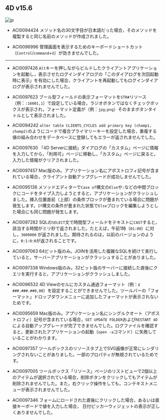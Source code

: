 ## 4D v15.6

![jp](https://cloud.githubusercontent.com/assets/10509075/16182979/016305e0-36e7-11e6-816b-2335cc6f0abb.png)

* ACI0094424 メソッド名の30文字目が日本語だった場合，そのメソッドを複製すると同じ名前のメソッドが作成されました。

* ACI0096996 管理画面を表示するためのキーボードショートカット（``Control``/``command``+``U``）が効きませんでした。

---

* ACI0097426 ``Alt``キーを押しながらビルドしたクライアントアプリケーションを起動し，表示させたログインダイアログの「このダイアログを次回起動時に表示」を有効にした場合，クライアントを再起動してもログインダイアログが表示されませんでした。

* ACI0097623 ブール型フィールドの表示フォーマットを``STR#``リソース（例：``:16001,1``）で設定している場合，ラジオボタンではなくチェックボックスが表示され，フォーマット定義が（例：``jpg;png``）そのままボタンタイトルとして表示されました。

* ACI0094242 ``alter table CLIENTS_CYCLES add primary key (champ1, champ2)``のようにコードで複合プライマリーキーを設定した場合，重複する値の組み合わせをデータベースに登録してもエラーが返されませんでした。

* ACI0097630 「4D Serverに接続」ダイアログの「カスタム」ページに情報を入力してから，「利用可」ページに移動し，「カスタム」ページに戻ると，入力した情報がクリアされました。

* ACI0097457 Mac版のみ。アプリケーション名にアポストロフィ記号が含まれている場合，クライアント自動アップグレードが成功しませんでした。

* ACI0095136 メソッドエディターで``Case of``構文の``Else``や``:``などの中間ブロックにコードをタイプ入力しようとすると，アプリケーションがクラッシュしました。挿入位置直前（上部）の条件ブロックが畳まれている場合に問題が発生します。``If``構文の条件が畳まれた状態で``Else``ブロックを編集しようとした場合にも同じ問題が発生します。

* ACI0097282 SQLの``SELECT``文で時間型フィールドをテキストに``CAST``すると，該当する時間がミリ秒で返されました。たとえば，午前1時（``01:00``）に対し，``3600000``	が返されました。期待されるのは，以前のバージョンのように，``0:1:0:0``が返されることです。

* ACI0097063 64ビット版のみ。JOINを活用した複雑なSQLを続けて実行していると，サーバーアプリケーションがクラッシュすることがありました。

* ACI0097338 Windows版のみ。32ビット版のサーバーに接続した直後にクエリを実行すると，アプリケーションがクラッシュしました。

* ACI0096532 4D Viewのセルにカスタム通過フォーマット（例：``£ ###.###.##0,00``）を設定することができませんでした。ツールバーの「フォーマット」ドロップダウンメニューに追加したフォーマットが表示されないためです。

* ACI0095659 Mac版のみ。アプリケーション名にシングルクオート（アポストロフィ）記号が含まれている場合，``SET UPDATE FOLDER``および``RESTART 4D``による自動アップグレードが完了できませんでした。ログファイルを確認すると，更新されたアプリケーションの起動（``open -a``コマンド）に失敗していることがわかります。

* ACI0097357 ツールボックスのリソースタブ上でSVG画像が正常にレンダリングされないことがありました。一部のプロパティが無視されているためです。

* ACI0097005 ツールボックス「リソース」ページのリストビューで2個以上のアイテムが選択されている場合，削除ボタンをクリックしてもアイテムが削除されませんでした。また，右クリック操作をしても，コンテキストメニューが表示されませんでした。

* ACI0097346 フォームにロードされた直後にクリックした場合，あるいは直接キーボードで値を入力した場合， 日付ピッカーウィジェットの表示が正しくありませんでした。
